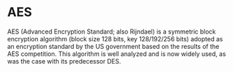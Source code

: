 # AES
AES (Advanced Encryption Standard; also Rijndael) is a symmetric block encryption algorithm (block size 128 bits, key 128/192/256 bits) adopted as an encryption standard by the US government based on the results of the AES competition. This algorithm is well analyzed and is now widely used, as was the case with its predecessor DES.
